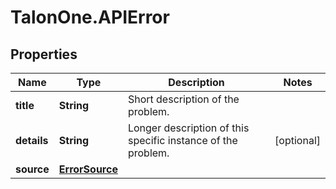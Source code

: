 # TalonOne.APIError

## Properties
Name | Type | Description | Notes
------------ | ------------- | ------------- | -------------
**title** | **String** | Short description of the problem. | 
**details** | **String** | Longer description of this specific instance of the problem. | [optional] 
**source** | [**ErrorSource**](ErrorSource.md) |  | 



